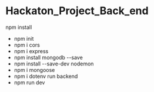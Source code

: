 # Hackaton_Project_Back_end

npm install
- npm init
- npm i cors
- npm i express
- npm install mongodb --save
- npm install --save-dev nodemon
- npm i mongoose
- npm i dotenv
run backend
- npm run dev